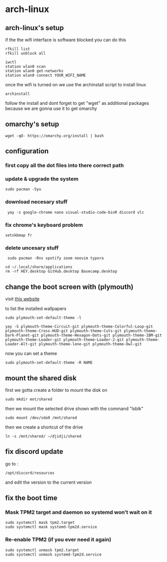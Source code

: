 # arch-linux
## arch-linux's setup
if the the wifi interface is software blocked you can do this 
```terminal 
rfkill list
rfkill unblock all
```
```terminal 
iwctl
station wlan0 scan
station wlan0 get-networks
station wlan0 connect YOUR_WIFI_NAME
```
once the wifi is turned on we use the archinstall script to install linux
```terminal 
archinstall
```
follow the install and dont forget to get "wget" as additional packages because we are gonna use it to get omarchy

## omarchy's setup

```terminal 
wget -qO- https://omarchy.org/install | bash
```
## configuration 
### first copy all the dot files into there correct path
### update & upgrade the system
```terminal 
sudo pacman -Syu
```
### download necesary stuff 
```terminal 
 yay -s google-chrome nano visual-studio-code-binR discord vlc
```
### fix chrome's keyboard problem


```terminal 
setxkbmap fr
```
### delete uncesary stuff 

```terminal 
 sudo pacman -Rns spotify zoom neovim typora
```

```terminal 
cd ~/.local/share/applications
rm -rf HEY.desktop GitHub.desktop Basecamp.desktop
```
## change the boot screen with (plymouth)

visit [this website](https://github.com/adi1090x/plymouth-themes)

to list the installed wallpapers
```terminal 
sudo plymouth-set-default-theme -l
```
```terminal 
yay -S plymouth-theme-Circuit-git plymouth-theme-Colorful-Loop-git plymouth-theme-Cross-HUD-git plymouth-theme-Cuts-git plymouth-theme-Dark-Planet-git plymouth-theme-Hexagon-Dots-git plymouth-theme-IBM-git plymouth-theme-Loader-git plymouth-theme-Loader-2-git plymouth-theme-Loader-Alt-git plymouth-theme-lone-git plymouth-theme-Owl-git 
```
now you can set a theme 
```terminal
sudo plymouth-set-default-theme -R NAME
```
## mount the shared disk 

first we gotta create a folder to mount the disk on 
```terminal 
sudo mkdir mnt/shared
```
then we mount the selected drive shown with the command "lsblk"
```terminal 
sudo mount /dev/sda9 /mnt/shared
```
then we create a shortcut of the drive
```terminal 
ln -s /mnt/shared/ ~/djidji/shared
```

## fix discord update 
go to : 
```terminal 
/opt/discord/resources
```
and edit the version to the current version

## fix the boot time 
### Mask TPM2 target and daemon so systemd won’t wait on it
```
sudo systemctl mask tpm2.target
sudo systemctl mask systemd-tpm2d.service
```

### Re-enable TPM2 (if you ever need it again)
``` terminal
sudo systemctl unmask tpm2.target
sudo systemctl unmask systemd-tpm2d.service
```